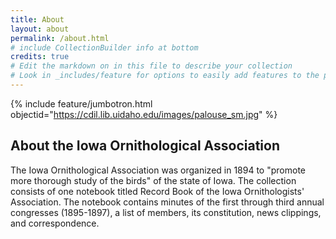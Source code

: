 ```yaml
---
title: About
layout: about
permalink: /about.html
# include CollectionBuilder info at bottom
credits: true
# Edit the markdown on in this file to describe your collection
# Look in _includes/feature for options to easily add features to the page
---
```


{% include feature/jumbotron.html objectid="https://cdil.lib.uidaho.edu/images/palouse_sm.jpg" %} 

## About the Iowa Ornithological Association

The Iowa Ornithological Association was organized in 1894 to "promote more thorough study of the birds" of the state of Iowa. The collection consists of one notebook titled Record Book of the Iowa Ornithologists' Association. The notebook contains minutes of the first through third annual congresses (1895-1897), a list of members, its constitution, news clippings, and correspondence.
